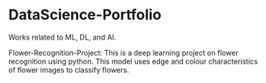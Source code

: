 # DataScience-Portfolio
Works related to ML, DL, and AI.

Flower-Recognition-Project: This is a deep learning project on flower recognition using python. This model uses edge and colour characteristics of flower images to classify flowers. 
